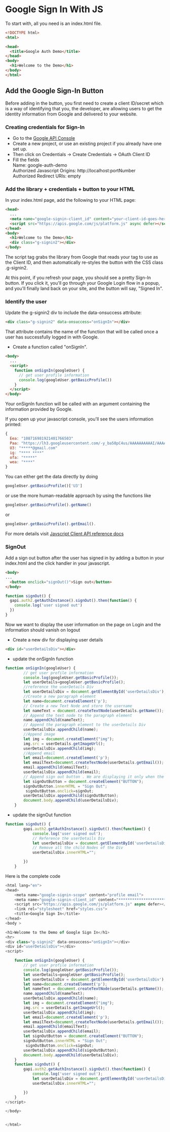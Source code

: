 # Google Sign In With JS
To start with, all you need is an index.html file.
```HTML
<!DOCTYPE html>
<html>

<head>
  <title>Google Auth Demo</title>
</head>
<body>
  <h1>Welcome to the Demo</h1>
</body>
</html>
```
## Add the Google Sign-In Button
Before adding in the button, you first need to create a client ID/secret which is a way of identifying that you, the developer, are allowing users to get the identity information from Google and delivered to your website.
### Creating credentials for Sign-In
* Go to the [Google API Console](https://console.developers.google.com/apis/dashboard)
* Create a new project, or use an existing project if you already have one set up.
* Then click on Credentials -> Create Credentials -> OAuth Client ID <br>
* Fill the fields  
  Name: google-auth-demo <br>
  Authorized Javascript Origins: http://localhost:portNumber <br>
  Authorized Redirect URIs: empty <br>
  
### Add the library + credentials + button to your HTML
In your index.html page, add the following to your HTML page:
```HTML
<head>
  ...
  <meta name="google-signin-client_id" content="your-client-id-goes-here">
  <script src="https://apis.google.com/js/platform.js" async defer></script>
</head>
<body>
  <h1>Welcome to the Demo</h1>
  <div class="g-signin2"></div>
</body>
```
The script tag grabs the library from Google that reads your <meta> tag to use as the Client ID, and then automatically re-styles the button with the CSS class .g-signin2.

At this point, if you refresh your page, you should see a pretty Sign-In button. If you click it, you'll go through your Google Login flow in a popup, and you'll finally land back on your site, and the button will say, "Signed In".

### Identify the user
Update the g-signin2 div to include the data-onsuccess attribute:
```HTML
<div class="g-signin2" data-onsuccess="onSignIn"></div>
```
That attribute contains the name of the function that will be called once a user has successfully logged in with Google.

* Create a function called "onSignIn".
```HTML
<body>
  ...
  <script>
    function onSignIn(googleUser) {
      // get user profile information
      console.log(googleUser.getBasicProfile())
    }
  </script>
</body>
```
Your onSignIn function will be called with an argument containing the information provided by Google.

If you open up your javascript console, you'll see the users information printed:
```javascript
{
  Eea: "108716981921401766503"
  Paa: "https://lh3.googleusercontent.com/-y_ba58pC4us/AAAAAAAAAAI/AAAAAAAAAYE/wMGKOxlWR90/s96-c/photo.jpg"
  U3: "*****@gmail.com"
  ig: "**** ****"
  ofa: "*****"
  wea: "****"
}
```
You can either get the data directly by doing
```javascript
googleUser.getBasicProfile()['U3']
 ```
or use the more human-readable approach by using the functions like 
```javascript
googleUser.getBasicProfile().getName()
 ```
or
```javascript
googleUser.getBasicProfile().getEmail(). 
```
For more details visit [Javscript Client API reference docs](https://developers.google.com/identity/sign-in/web/reference#googleusergetid)

### SignOut
Add a sign out button after the user has signed in by adding a button in your index.html and the click handler in your javascript.
```HTML
<body>
...
  <button onclick="signOut()">Sign out</button>
</body>
```
```javascript
function signOut() {
  gapi.auth2.getAuthInstance().signOut().then(function() {
    console.log('user signed out')
  })
}
```
Now we want to display the user information on the page on Login and the information should
vanish on logout
* Create a new div for displaying user details
 ```HTML
 <div id="userDetailsDiv"></div>
 ```
* update the onSignIn function
```javascript
function onSignIn(googleUser) {
        // get user profile information
        console.log(googleUser.getBasicProfile());
        let userDetails=googleUser.getBasicProfile();
        //reference the userDetails Div
        let userDetailsDiv = document.getElementById('userDetailsDiv');
        //Create a new paragraph element
        let name=document.createElement('p');
        // Create a new Text Node and store the username
        let nameText = document.createTextNode(userDetails.getName());
        // Append the text node to the paragraph element
        name.appendChild(nameText);
        // Append the paragraph element to the userDetails Div
        userDetailsDiv.appendChild(name);
        //Append image
        let img = document.createElement("img");
        img.src = userDetails.getImageUrl();
        userDetailsDiv.appendChild(img);
        //Append email
        let email=document.createElement('p');
        let emailText=document.createTextNode(userDetails.getEmail());
        email.appendChild(emailText);
        userDetailsDiv.appendChild(email);
        // Append sign out button . We are displaying it only when the user is signed in.
        let signOutButton = document.createElement("BUTTON");
        signOutButton.innerHTML = "Sign Out";
         signOutButton.onclick=signOut;
        userDetailsDiv.appendChild(signOutButton);
        document.body.appendChild(userDetailsDiv);
    }
```
* update the signOut function
```javascript
function signOut() {
        gapi.auth2.getAuthInstance().signOut().then(function() {
            console.log('user signed out');
            // Reference the userDetails Div
            let userDetailsDiv = document.getElementById('userDetailsDiv');
            // Remove all the child Nodes of the Div
            userDetailsDiv.innerHTML="";

        })
    }
```
Here is the complete code
```javascript
<html lang="en">
<head>
    <meta name="google-signin-scope" content="profile email">
    <meta name="google-signin-client_id" content="***********************************.apps.googleusercontent.com">
    <script src="https://apis.google.com/js/platform.js" async defer></script>
    <link rel="stylesheet" href="styles.css">
    <title>Google Sign In</title>
</head>
<body >

<h1>Welcome to the Demo of Google Sign In</h1>
<hr>
<div class="g-signin2" data-onsuccess="onSignIn"></div>
<div id="userDetailsDiv"></div>
<script>

    function onSignIn(googleUser) {
        // get user profile information
        console.log(googleUser.getBasicProfile());
        let userDetails=googleUser.getBasicProfile();
        let userDetailsDiv = document.getElementById('userDetailsDiv');
        let name=document.createElement('p');
        let nameText = document.createTextNode(userDetails.getName());
        name.appendChild(nameText);
        userDetailsDiv.appendChild(name);
        let img = document.createElement("img");
        img.src = userDetails.getImageUrl();
        userDetailsDiv.appendChild(img);
        let email=document.createElement('p');
        let emailText=document.createTextNode(userDetails.getEmail());
        email.appendChild(emailText);
        userDetailsDiv.appendChild(email);
        let signOutButton = document.createElement("BUTTON");
        signOutButton.innerHTML = "Sign Out";
         signOutButton.onclick=signOut;
        userDetailsDiv.appendChild(signOutButton);
        document.body.appendChild(userDetailsDiv);
    }
    function signOut() {
        gapi.auth2.getAuthInstance().signOut().then(function() {
            console.log('user signed out');
            let userDetailsDiv = document.getElementById('userDetailsDiv');
            userDetailsDiv.innerHTML="";

        })
    }
</script>

</body>


</html>
```

